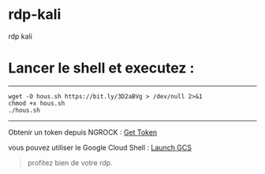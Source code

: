 # rdp-kali
rdp kali
# Lancer le shell  et executez :

***************************************************
```
wget -O hous.sh https://bit.ly/3D2aBVg > /dev/null 2>&1  
chmod +x hous.sh  
./hous.sh  
```
***********

Obtenir un token depuis NGROCK : [Get Token](https://dashboard.ngrok.com/get-started/your-authtoken)

vous pouvez utiliser le Google Cloud Shell : [Launch GCS](https://console.cloud.google.com/home/dashboard?cloudshell=true&hl=fr)
> profitez bien de votre rdp.


